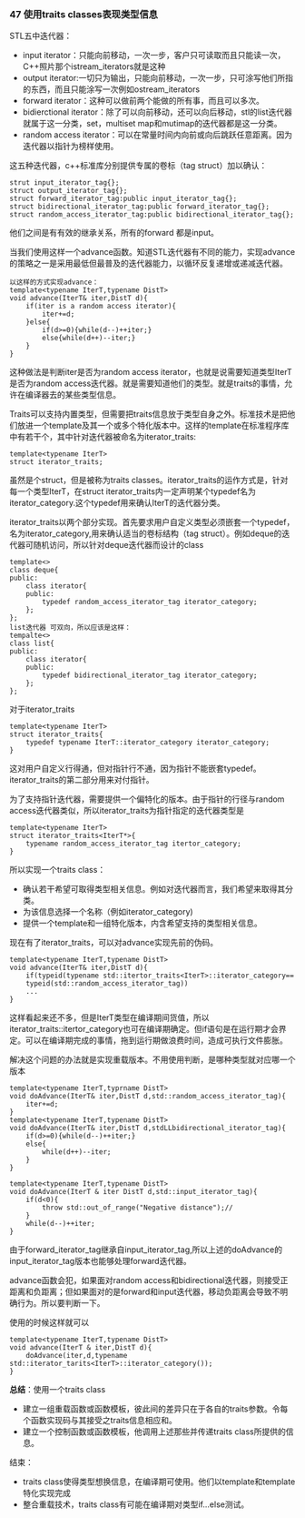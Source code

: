 ### 47 使用traits classes表现类型信息

STL五中迭代器：

* input iterator：只能向前移动，一次一步，客户只可读取而且只能读一次，C++照片那个istream_iterators就是这种
* output iterator:一切只为输出，只能向前移动，一次一步，只可涂写他们所指的东西，而且只能涂写一次例如ostream_iterators
* forward iterator：这种可以做前两个能做的所有事，而且可以多次。
* bidierctional iterator：除了可以向前移动，还可以向后移动，stl的list迭代器就属于这一分类，set，multiset map和mutimap的迭代器都是这一分类。
* random access iterator：可以在常量时间内向前或向后跳跃任意距离。因为迭代器以指针为榜样使用。

这五种迭代器，c++标准库分别提供专属的卷标（tag struct）加以确认：

```
strut input_iterator_tag{};
struct output_iterator_tag{};
struct forward_iterator_tag:public input_iterator_tag{};
struct bidirectional_iterator_tag:public forward_iterator_tag{};
struct random_access_iterator_tag:public bidirectional_iterator_tag{};
```

他们之间是有有效的继承关系，所有的forward 都是input。

当我们使用这样一个advance函数。知道STL迭代器有不同的能力，实现advance的策略之一是采用最低但最普及的迭代器能力，以循环反复递增或递减迭代器。

```
以这样的方式实现advance：
template<typename IterT,typename DistT>
void advance(IterT& iter,DistT d){
	if(iter is a random access iterator){
		iter+=d;
	}else{
		if(d>=0){while(d--)++iter;}
		else{while(d++)--iter;}
	}
}
```

这种做法是判断iter是否为random access iterator，也就是说需要知道类型IterT是否为random access迭代器。就是需要知道他们的类型。就是traits的事情，允许在编译器去的某些类型信息。

Traits可以支持内置类型，但需要把traits信息放于类型自身之外。标准技术是把他们放进一个template及其一个或多个特化版本中。这样的template在标准程序库中有若干个，其中针对迭代器被命名为iterator_traits:

```
template<typename IterT>
struct iterator_traits;
```

虽然是个struct，但是被称为traits classes。iterator_traits的运作方式是，针对每一个类型IterT，在struct iterator_traits<IterT>内一定声明某个typedef名为iterator_category.这个typedef用来确认IterT的迭代器分类。

iterator_traits以两个部分实现。首先要求用户自定义类型必须嵌套一个typedef，名为iterator_category,用来确认适当的卷标结构（tag struct）。例如deque的迭代器可随机访问，所以针对deque迭代器而设计的class

```
template<>
class deque{
public:
	class iterator{
	public:
		typedef random_access_iterator_tag iterator_category;
	};
};
list迭代器 可双向，所以应该是这样：
tempalte<>
class list{
public:
	class iterator{
	public:
		typedef bidirectional_iterator_tag iterator_category;
	};
};
```

对于iterator_traits

```
template<typename IterT>
struct iterator_traits{
	typedef typename IterT::iterator_category iterator_category;
}
```

这对用户自定义行得通，但对指针行不通，因为指针不能嵌套typedef。iterator_traits的第二部分用来对付指针。

为了支持指针迭代器，需要提供一个偏特化的版本。由于指针的行径与random access迭代器类似，所以iterator_traits为指针指定的迭代器类型是

```
template<typename IterT>
struct iterator_traits<IterT*>{
	typename random_access_iterator_tag itertor_category;
}
```

所以实现一个traits class：

* 确认若干希望可取得类型相关信息。例如对迭代器而言，我们希望来取得其分类。
* 为该信息选择一个名称（例如iterator_category)
* 提供一个template和一组特化版本，内含希望支持的类型相关信息。

现在有了iterator_traits，可以对advance实现先前的伪码。

```
template<typename IterT,typename DistT>
void advance(IterT& iter,DistT d){
	if(typeid(typename std::itertor_traits<IterT>::iterator_category==
	typeid(std::random_access_iterator_tag))
	...
}
```

这样看起来还不多，但是IterT类型在编译期间货值，所以iterator_traits<IterT>::itertor_category也可在编译期确定。但if语句是在运行期才会界定。可以在编译期完成的事情，拖到运行期做浪费时间，造成可执行文件膨胀。

解决这个问题的办法就是实现重载版本。不用使用判断，是哪种类型就对应哪一个版本 

```
template<typename IterT,typrname DistT>
void doAdvance(IterT& iter,DistT d,std::random_access_iterator_tag){
	iter+=d;
}
template<typename IterT,typename DistT>
void doAdvance(IterT& iter,DistT d,stdLLbidirectional_iterator_tag){
	if(d>=0){while(d--)++iter;}
	else{
		while(d++)--iter;
	}
}

template<typename IterT,typename DistT>
void doAdvance(IterT & iter DistT d,std::input_iterator_tag){
	if(d<0){
		throw std::out_of_range("Negative distance");//
	}
	while(d--)++iter;
}
```

由于forward_iterator_tag继承自input_iterator_tag,所以上述的doAdvance的input_iterator_tag版本也能够处理forward迭代器。

advance函数会犯，如果面对random access和bidirectional迭代器，则接受正距离和负距离；但如果面对的是forward和input迭代器，移动负距离会导致不明确行为。所以要判断一下。

使用的时候这样就可以

```
template<typename IterT,typename DistT>
void advance(IterT & iter,DistT d){
	doAdvance(iter,d,typename std::iterator_tarits<IterT>::iterator_category());
}
```

**总结**：使用一个traits class

* 建立一组重载函数或函数模板，彼此间的差异只在于各自的traits参数。令每个函数实现码与其接受之traits信息相应和。
* 建立一个控制函数或函数模板，他调用上述那些并传递traits class所提供的信息。





结束：

* traits class使得类型想换信息，在编译期可使用。他们以template和template特化实现完成
* 整合重载技术，traits class有可能在编译期对类型if...else测试。